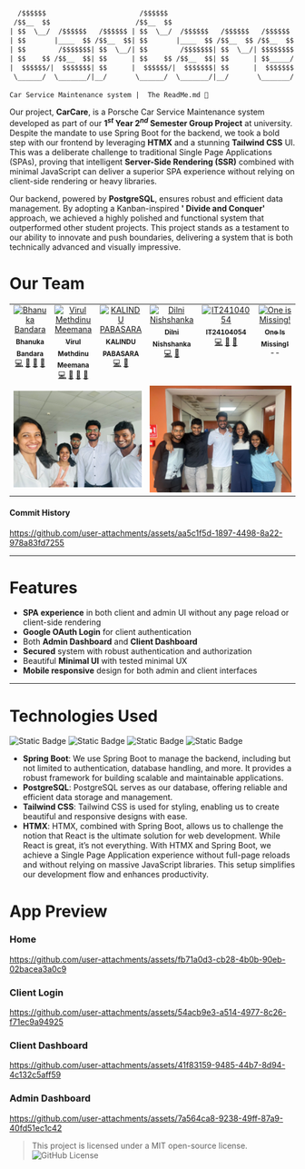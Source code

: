 ```
  /$$$$$$                       /$$$$$$                               
 /$$__  $$                     /$$__  $$                              
| $$  \__/  /$$$$$$   /$$$$$$ | $$  \__/  /$$$$$$   /$$$$$$   /$$$$$$ 
| $$       |____  $$ /$$__  $$| $$       |____  $$ /$$__  $$ /$$__  $$
| $$        /$$$$$$$| $$  \__/| $$        /$$$$$$$| $$  \__/| $$$$$$$$
| $$    $$ /$$__  $$| $$      | $$    $$ /$$__  $$| $$      | $$_____/
|  $$$$$$/|  $$$$$$$| $$      |  $$$$$$/|  $$$$$$$| $$      |  $$$$$$$
 \______/  \_______/|__/       \______/  \_______/|__/       \_______/
                                                                  
Car Service Maintenance system |  The ReadMe.md 📖
```

Our project, **CarCare**, is a Porsche Car Service Maintenance system developed as part of our **$1^{st}$ Year $2^{nd}$
Semester Group Project** at university. Despite the mandate to use Spring Boot for the backend, we took a bold step with
our frontend by leveraging **HTMX** and a stunning **Tailwind CSS** UI. This was a deliberate challenge to traditional
Single Page Applications (SPAs), proving that intelligent **Server-Side Rendering (SSR)** combined with minimal
JavaScript can deliver a superior SPA experience without relying on client-side rendering or heavy libraries.

Our backend, powered by **PostgreSQL**, ensures robust and efficient data management. By adopting a Kanban-inspired **'
Divide and Conquer'** approach, we achieved a highly polished and functional system that outperformed other student
projects. This project stands as a testament to our ability to innovate and push boundaries, delivering a system that is
both technically advanced and visually impressive.

# Our Team

<table>
  
<tr>

  <tr>
      <td align="center" valign="top" width="14.28%"><a href="https://mrbhanukab.github.io"><img src="https://avatars.githubusercontent.com/u/87383814?v=4?s=100" width="100px;" alt="Bhanuka Bandara"/><br /><sub><b>Bhanuka Bandara</b></sub></a><br /><a href="#code-mrbhanukab" title="Code">💻</a> <a href="#doc-mrbhanukab" title="Documentation">📖</a> <a href="#design-mrbhanukab" title="Design">🎨</a> <a href="#ideas-mrbhanukab" title="Ideas, Planning, & Feedback">🤔</a></td>
      <td align="center" valign="top" width="14.28%"><a href="https://github.com/MrVirul"><img src="https://avatars.githubusercontent.com/u/124700451?v=4?s=100" width="100px;" alt="Virul Methdinu Meemana"/><br /><sub><b>Virul Methdinu Meemana</b></sub></a><br /><a href="#code-MrVirul" title="Code">💻</a> <a href="#data-MrVirul" title="Data">🔣</a> <a href="#design-MrVirul" title="Design">🎨</a> <a href="#ideas-MrVirul" title="Ideas, Planning, & Feedback">🤔</a></td>
      <td align="center" valign="top" width="14.28%"><a href="https://github.com/IT24103814"><img src="https://avatars.githubusercontent.com/u/184896536?v=4?s=100" width="100px;" alt="KALINDU PABASARA"/><br /><sub><b>KALINDU PABASARA</b></sub></a><br /><a href="#code-IT24103814" title="Code">💻</a> <a href="#ideas-IT24103814" title="Ideas, Planning, & Feedback">🤔</a></td>
      <td align="center" valign="top" width="14.28%"><a href="https://github.com/IT24104095"><img src="https://avatars.githubusercontent.com/u/185319454?v=4?s=100" width="100px;" alt="Dilni Nishshanka"/><br /><sub><b>Dilni Nishshanka</b></sub></a><br /><a href="#code-IT24104095" title="Code">💻</a> <a href="#ideas-IT24104095" title="Ideas, Planning, & Feedback">🤔</a></td>
      <td align="center" valign="top" width="14.28%"><a href="https://github.com/IT24104054"><img src="https://avatars.githubusercontent.com/u/185487630?v=4?s=100" width="100px;" alt="IT24104054"/><br /><sub><b>IT24104054</b></sub></a><br /><a href="#code-IT24104054" title="Code">💻</a> <a href="#data-IT24104054" title="Data">🔣</a> <a href="#ideas-IT24104054" title="Ideas, Planning, & Feedback">🤔</a></td>
      <td align="center" valign="top" width="14.28%"><a href="#"><img src="https://avatars.githubusercontent.com/u/185487630?v=4?s=100" width="100px;" alt="One is Missing!"/><br /><sub><b>One Is Missing!</b></sub></a><br />--</td>
</tr>

<td colspan="3"><img src="/ReadMe-Files/team1.webp"/></td>
<td colspan="3"><img src="/ReadMe-Files/team2.webp"/></td>
</tr>

</table>

#### Commit History

https://github.com/user-attachments/assets/aa5c1f5d-1897-4498-8a22-978a83fd7255

---

# Features

- **SPA experience** in both client and admin UI without any page reload or client-side rendering
- **Google OAuth Login** for client authentication
- Both **Admin Dashboard** and **Client Dashboard**
- **Secured** system with robust authentication and authorization
- Beautiful **Minimal UI** with tested minimal UX
- **Mobile responsive** design for both admin and client interfaces

---

# Technologies Used

![Static Badge](https://img.shields.io/badge/htmx-s?style=for-the-badge&logo=htmx&labelColor=blue&color=black)
![Static Badge](https://img.shields.io/badge/springboot-s?style=for-the-badge&logo=springboot&labelColor=white&color=black)
![Static Badge](https://img.shields.io/badge/tailwindcss-s?style=for-the-badge&logo=tailwindcss&labelColor=white&color=black)
![Static Badge](https://img.shields.io/badge/postgresql-s?style=for-the-badge&logo=postgresql&labelColor=white&color=black)

- **Spring Boot**: We use Spring Boot to manage the backend, including but not limited to authentication, database
  handling, and more. It provides a robust framework for building scalable and maintainable applications.
- **PostgreSQL**: PostgreSQL serves as our database, offering reliable and efficient data storage and management.
- **Tailwind CSS**: Tailwind CSS is used for styling, enabling us to create beautiful and responsive designs with ease.
- **HTMX**: HTMX, combined with Spring Boot, allows us to challenge the notion that React is the ultimate solution for
  web development. While React is great, it’s not everything. With HTMX and Spring Boot, we achieve a Single Page
  Application experience without full-page reloads and without relying on massive JavaScript libraries. This setup
  simplifies our development flow and enhances productivity.

# App Preview
### Home
https://github.com/user-attachments/assets/fb71a0d3-cb28-4b0b-90eb-02bacea3a0c9
### Client Login
https://github.com/user-attachments/assets/54acb9e3-a514-4977-8c26-f71ec9a94925
### Client Dashboard
https://github.com/user-attachments/assets/41f83159-9485-44b7-8d94-4c132c5aff59
### Admin Dashboard
https://github.com/user-attachments/assets/7a564ca8-9238-49ff-87a9-40fd51ec1c42

> This project is licensed under a MIT open-source license. <br />
> ![GitHub License](https://img.shields.io/github/license/mrbhanukab/CarCare?style=for-the-badge)
